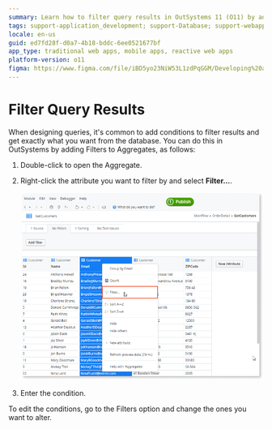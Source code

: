 ```yaml
---
summary: Learn how to filter query results in OutSystems 11 (O11) by adding conditions to Aggregates.
tags: support-application_development; support-Database; support-webapps
locale: en-us
guid: ed7fd28f-d0a7-4b18-bddc-6ee0521677bf
app_type: traditional web apps, mobile apps, reactive web apps
platform-version: o11
figma: https://www.figma.com/file/iBD5yo23NiW53L1zdPqGGM/Developing%20an%20Application?node-id=173:0
---
```


# Filter Query Results

When designing queries, it's common to add conditions to filter results and get exactly what you want from the database. You can do this in OutSystems by adding Filters to Aggregates, as follows:

1. Double-click to open the Aggregate.
1. Right-click the attribute you want to filter by and select **Filter...**.

    ![Screenshot showing how to add a filter to an Aggregate in OutSystems](images/filter-query.png "Adding a Filter to an Aggregate")

1. Enter the condition. 

To edit the conditions, go to the Filters option and change the ones you want to alter.
